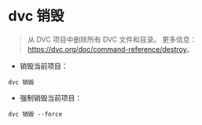 # dvc 销毁

> 从 DVC 项目中删除所有 DVC 文件和目录。
> 更多信息：<https://dvc.org/doc/command-reference/destroy>。

- 销毁当前项目：

`dvc 销毁`

- 强制销毁当前项目：

`dvc 销毁 --force`